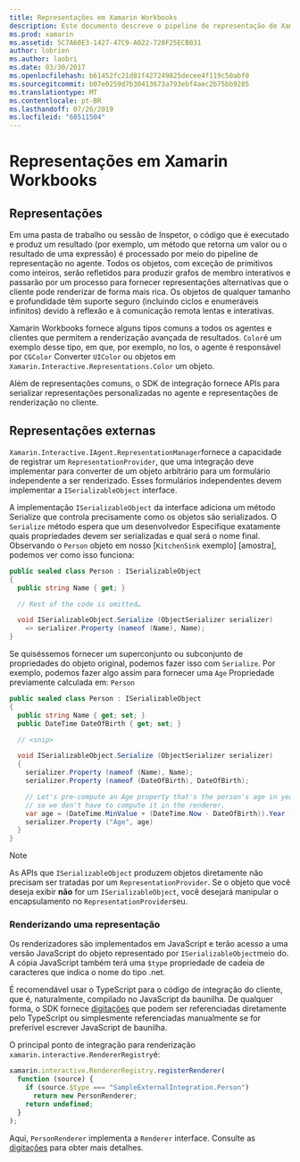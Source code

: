 ```yaml
---
title: Representações em Xamarin Workbooks
description: Este documento descreve o pipeline de representação de Xamarin Workbooks, que permite a renderização de resultados avançados para qualquer código que retorna um valor.
ms.prod: xamarin
ms.assetid: 5C7A60E3-1427-47C9-A022-720F25ECB031
author: lobrien
ms.author: laobri
ms.date: 03/30/2017
ms.openlocfilehash: b61452fc21d81f427249825decee4f119c50abf0
ms.sourcegitcommit: b07e0259d7b30413673a793ebf4aec2b75bb9285
ms.translationtype: MT
ms.contentlocale: pt-BR
ms.lasthandoff: 07/26/2019
ms.locfileid: "68511504"
---
```

# <a name="representations-in-xamarin-workbooks"></a>Representações em Xamarin Workbooks

## <a name="representations"></a>Representações

Em uma pasta de trabalho ou sessão de Inspetor, o código que é executado e produz um resultado (por exemplo, um método que retorna um valor ou o resultado de uma expressão) é processado por meio do pipeline de representação no agente. Todos os objetos, com exceção de primitivos como inteiros, serão refletidos para produzir grafos de membro interativos e passarão por um processo para fornecer representações alternativas que o cliente pode renderizar de forma mais rica. Os objetos de qualquer tamanho e profundidade têm suporte seguro (incluindo ciclos e enumeráveis infinitos) devido à reflexão e à comunicação remota lentas e interativas.

Xamarin Workbooks fornece alguns tipos comuns a todos os agentes e clientes que permitem a renderização avançada de resultados. `Color`é um exemplo desse tipo, em que, por exemplo, no Ios, o agente é responsável por `CGColor` Converter `UIColor` ou objetos em `Xamarin.Interactive.Representations.Color` um objeto.

Além de representações comuns, o SDK de integração fornece APIs para serializar representações personalizadas no agente e representações de renderização no cliente.

## <a name="external-representations"></a>Representações externas

`Xamarin.Interactive.IAgent.RepresentationManager`fornece a capacidade de registrar um `RepresentationProvider`, que uma integração deve implementar para converter de um objeto arbitrário para um formulário independente a ser renderizado. Esses formulários independentes devem implementar a `ISerializableObject` interface.

A implementação `ISerializableObject` da interface adiciona um método Serialize que controla precisamente como os objetos são serializados. O `Serialize` método espera que um desenvolvedor Especifique exatamente quais propriedades devem ser serializadas e qual será o nome final. Observando o `Person` objeto em nosso [`KitchenSink` exemplo] [amostra], podemos ver como isso funciona:

```csharp
public sealed class Person : ISerializableObject
{
  public string Name { get; }

  // Rest of the code is omitted…

  void ISerializableObject.Serialize (ObjectSerializer serializer)
    => serializer.Property (nameof (Name), Name);
}
```

Se quiséssemos fornecer um superconjunto ou subconjunto de propriedades do objeto original, podemos fazer isso com `Serialize`. Por exemplo, podemos fazer algo assim para fornecer uma `Age` Propriedade previamente calculada em: `Person`

```csharp
public sealed class Person : ISerializableObject
{
  public string Name { get; set; }
  public DateTime DateOfBirth { get; set; }

  // <snip>

  void ISerializableObject.Serialize (ObjectSerializer serializer)
  {
    serializer.Property (nameof (Name), Name);
    serializer.Property (nameof (DateOfBirth), DateOfBirth);

    // Let's pre-compute an Age property that's the person's age in years,
    // so we don't have to compute it in the renderer.
    var age = (DateTime.MinValue + (DateTime.Now - DateOfBirth)).Year - 1;
    serializer.Property ("Age", age)
  }
}
```

> [!NOTE]
> As APIs que `ISerializableObject` produzem objetos diretamente não precisam ser tratadas por um `RepresentationProvider`. Se o objeto que você deseja exibir **não** for um `ISerializableObject`, você desejará manipular o encapsulamento no `RepresentationProvider`seu.

### <a name="rendering-a-representation"></a>Renderizando uma representação

Os renderizadores são implementados em JavaScript e terão acesso a uma versão JavaScript do objeto representado por `ISerializableObject`meio do. A cópia JavaScript também terá uma `$type` propriedade de cadeia de caracteres que indica o nome do tipo .net.

É recomendável usar o TypeScript para o código de integração do cliente, que é, naturalmente, compilado no JavaScript da baunilha. De qualquer forma, o SDK fornece [digitações][typings] que podem ser referenciadas diretamente pelo TypeScript ou simplesmente referenciadas manualmente se for preferível escrever JavaScript de baunilha.

O principal ponto de integração para renderização `xamarin.interactive.RendererRegistry`é:

```js
xamarin.interactive.RendererRegistry.registerRenderer(
  function (source) {
    if (source.$type === "SampleExternalIntegration.Person")
      return new PersonRenderer;
    return undefined;
  }
);
```

Aqui, `PersonRenderer` implementa a `Renderer` interface. Consulte as [digitações][typings] para obter mais detalhes.

[typings]: https://github.com/xamarin/Workbooks/blob/master/SDK/typings/xamarin-interactive.d.ts
